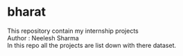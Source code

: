 # bharat
This repository contain my internship projects
<br> Author : Neelesh Sharma
<br> In this repo all the projects are list down with there dataset.
